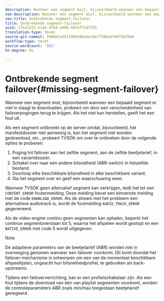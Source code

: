 ```yaml
---
description: Wanneer een segment mist, bijvoorbeeld wanneer een bepaald segment er niet in slaagt te downloaden, probeert om door een verscheidenheid van failoverpogingen terug te krijgen. Als het niet kan herstellen, geeft het een fout uit.
seo-description: Wanneer een segment mist, bijvoorbeeld wanneer een bepaald segment er niet in slaagt te downloaden, probeert om door een verscheidenheid van failoverpogingen terug te krijgen. Als het niet kan herstellen, geeft het een fout uit.
seo-title: Ontbrekende segment-failover
title: Ontbrekende segment-failover
uuid: 17ee1221-e1eb-4f64-a406-4d7eff1d7555
translation-type: tm+mt
source-git-commit: 5908e5a3521966496aeec0ef730e4a704fddfb68
workflow-type: tm+mt
source-wordcount: '321'
ht-degree: 0%

---
```



# Ontbrekende segment failover{#missing-segment-failover}

Wanneer een segment mist, bijvoorbeeld wanneer een bepaald segment er niet in slaagt te downloaden, probeert om door een verscheidenheid van failoverpogingen terug te krijgen. Als het niet kan herstellen, geeft het een fout uit.

Als een segment ontbreekt op de server omdat, bijvoorbeeld, het manifestdossier niet aanwezig is, kan het segment niet worden gedownload, etc., probeert TVSDK om over te ontbreken door de volgende opties te proberen:

1. Poging tot failover aan het zelfde segment, aan de zelfde beetjetarief, in een variantdossier.
1. Schakel over naar een andere bitsnelheid (ABR-switch) in hetzelfde bestand.
1. Doorloop elke beschikbare bitsnelheid in elke beschikbare variant.
1. Sla het segment over en geef een waarschuwing weer.

Wanneer TVSDK geen alternatief segment kan verkrijgen, leidt het tot een `CONTENT_ERROR` foutenmelding. Deze melding bevat een binnenste melding met de code `DOWNLOAD_ERROR`. Als de stream met het probleem een alternatieve audiotrack is, wordt de foutmelding `AUDIO_TRACK_ERROR` gegenereerd.

Als de video-engine continu geen segmenten kan ophalen, beperkt het continue segmentoverslaan tot 5, waarna het afspelen wordt gestopt en een `NATIVE_ERROR` met code 5 wordt uitgegeven.

>[!NOTE]
>
>De adaptieve parameters van de beetjetarief (ABR) worden niet in overweging genomen wanneer een failover voorkomt. Dit komt doordat het failover-mechanisme is ontworpen om een van de momenteel beschikbare afspeellijsten, ongeacht hun bitsnelheidprofiel, te gebruiken als back-upstreams.
>
>Tijdens een failoververrichting, kan er een profielschakelaar zijn. Als een fout tijdens de download van één van playlist segmenten voorkomt, worden de controleparameters ABR zoals min/max toegestaan beetjetarief genegeerd.

